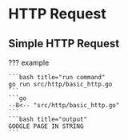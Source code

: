 # HTTP Request

## Simple HTTP Request

??? example

    ```bash title="run command"
    go run src/http/basic_http.go
    ```
    ```go
    --8<-- "src/http/basic_http.go"
    ```
    ```bash title="output"
    GOOGLE PAGE IN STRING
    ```
